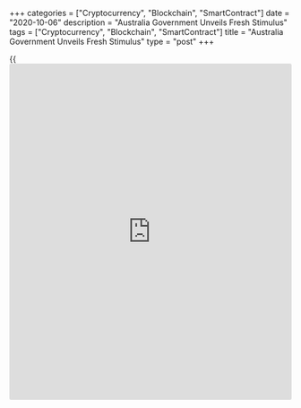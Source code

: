 +++
categories = ["Cryptocurrency", "Blockchain", "SmartContract"]
date = "2020-10-06"
description = "Australia Government Unveils Fresh Stimulus"
tags = ["Cryptocurrency", "Blockchain", "SmartContract"]
title = "Australia Government Unveils Fresh Stimulus"
type = "post"
+++

{{<iframe id="large-banner" src="https://www.bounty.group/#slide=20.0" width="100%" height="600" scrolling="no" style="border: 0px solid rgb(216, 221, 230); border-radius: 3px;">}}

Australia's government unveiled fresh fiscal stimulus measures on
Tuesday, pushing the budget deficit to a record level as the
[economy][1] faces significant challenges from the once-in-a-century
coronavirus pandemic.

"There is no economic recovery without a jobs recovery," Treasurer Josh
Frydenberg told lawmakers. "There is no budget recovery without a jobs
recovery."

The unemployment rate is expected to peak at around 8 percent in the
December quarter. The jobless rate is seen at 7.25 percent in 2020-21
before falling gradually to 5.5 percent in 2023-24.

Real GDP is forecast to fall by 3.75 percent in 2020 before recovering
in 2021 to grow by 4.25 percent.

According to the budget 2020-21, the underlying cash deficit will widen
to A$213.7 billion, but decline to A$112 billion next year and to A$87.9
billion in 2022-23.

Net debt is shown to increase to A$703 billion or 36 percent of GDP this
year, and peak at A$966 billion or 44 percent of GDP in June 2024.

"This is a heavy burden, but a necessary one to responsibly deal with
the greatest challenge of our time," Frydenberg said.

The treasurer brought forward the stage two income tax cuts to July 2020
from July 2022. More than 7 million Australians receive tax relief of
A$2,000 or more this year.

To kick-start investment, Frydenberg announced an instant asset write
off for businesses with a turnover of up to A$5 billion. Over 99 percent
of businesses will be able to write off the full value of any eligible
asset they purchase for their [business][2].

The treasurer unveiled a new JobMaker hiring credit to encourage
businesses to hire younger Australians. The hiring credit will be
available immediately to employers who hire those on JobSeeker aged
16-35.

For increasing home ownership and support jobs in the construction
industry, he announced assistance for first time home buyers.

An additional 10,000 first home buyers will be able to purchase a new
home sooner under First Home Loan Deposit Scheme, he said.

The budget also includes second Women's Economic Security Statement,
with A$240 million in measures and programs.

Marcel Thieliant, an economist at Capital Economics, said the income tax
cuts and other stimulus measures unveiled in today's Budget are
estimated to provide fiscal support of around 2.5 percent of GDP in
2021/22.

That won't prevent a major tightening in fiscal [policy](https://www.fintechee.com/policy/) as the huge
support provided during the pandemic tapers off, the economist added.

For comments and feedback [contact](https://www.playgroundfx.com/contact/): editorial@rtt[news](https://www.letsplayfx.com/blog/forex-news-website/).com

[Economic News][1]

 **What parts of the world are seeing the best (and worst) economic
performances lately? Click[here][3] to check out our [Econ Scorecard][3]
and find out! See up-to-the-moment [ranking](https://www.playgroundfx.com/blog/crypto-exchange-ranking/)s for the best and worst
performers in [GDP][4], [unemployment rate][5], [inflation][6] and much
more.**

   1. www.rtt[news](https://www.letsplayfx.com/blog/forex-news-website/).com/Content/EconomicNews.aspx
   2. www.rtt[news](https://www.letsplayfx.com/blog/forex-news-website/).com/Content/Business.aspx
   3. www.rtt[news](https://www.letsplayfx.com/blog/forex-news-website/).com/economic-scorecard/world-rank/unemployment-rate/highest-performance.aspx
   4. www.rtt[news](https://www.letsplayfx.com/blog/forex-news-website/).com/economic-scorecard/world-rank/GDP/highest-performance.aspx
   5. www.rtt[news](https://www.letsplayfx.com/blog/forex-news-website/).com/economic-scorecard/world-rank/unemployment-rate/lowest-performance.aspx
   6. www.rtt[news](https://www.letsplayfx.com/blog/forex-news-website/).com/economic-scorecard/world-rank/CPI/highest-performance.aspx